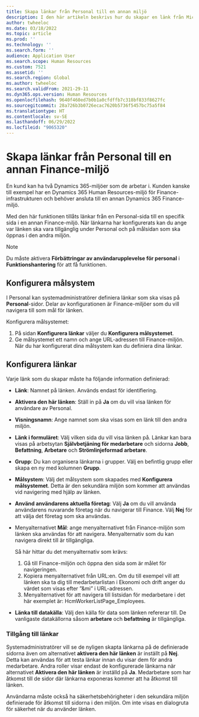 ```yaml
---
title: Skapa länkar från Personal till en annan miljö
description: I den här artikeln beskrivs hur du skapar en länk från Microsoft Dynamics 365 Human Resources till en annan Dynamics 365-miljö.
author: twheeloc
ms.date: 03/18/2022
ms.topic: article
ms.prod: ''
ms.technology: ''
ms.search.form: ''
audience: Application User
ms.search.scope: Human Resources
ms.custom: 7521
ms.assetid: ''
ms.search.region: Global
ms.author: twheeloc
ms.search.validFrom: 2021-29-11
ms.dyn365.ops.version: Human Resources
ms.openlocfilehash: 9640f460ed7b0b1a0cfdffb7c318bf833f8627fc
ms.sourcegitcommit: 28a726b3b0726ecac7620b5736f5457bc75a5f84
ms.translationtype: HT
ms.contentlocale: sv-SE
ms.lasthandoff: 06/29/2022
ms.locfileid: "9065320"
---
```

# <a name="create-links-from-human-resources-to-another-finance-environment"></a>Skapa länkar från Personal till en annan Finance-miljö

En kund kan ha två Dynamics 365-miljöer som de arbetar i. Kunden kanske till exempel har en Dynamics 365 Human Resources-miljö för Finance-infrastrukturen och behöver ansluta till en annan Dynamics 365 Finance-miljö. 

Med den här funktionen tillåts länkar från en Personal-sida till en specifik sida i en annan Finance-miljö. När länkarna har konfigurerats kan du ange var länken ska vara tillgänglig under Personal och på målsidan som ska öppnas i den andra miljön.

> [!Note] 
> Du måste aktivera **Förbättringar av användarupplevelse för personal** i **Funktionshantering** för att få funktionen.

## <a name="configure-target-systems"></a>Konfigurera målsystem

I Personal kan systemadministratörer definiera länkar som ska visas på **Personal**-sidor. Delar av konfigurationen är Finance-miljöer som du vill navigera till som mål för länken. 

Konfigurera målsystemet:
1. På sidan **Konfigurera länkar** väljer du **Konfigurera målsystemet**.  
2. Ge målsystemet ett namn och ange URL-adressen till Finance-miljön. När du har konfigurerat dina målsystem kan du definiera dina länkar.

## <a name="configure-links"></a>Konfigurera länkar

Varje länk som du skapar måste ha följande information definierad:
 - **Länk**: Namnet på länken. Används endast för identifiering.
 - **Aktivera den här länken**: Ställ in på **Ja** om du vill visa länken för användare av Personal.
 - **Visningsnamn**: Ange namnet som ska visas som en länk till den andra miljön. 
 - **Länk i formuläret**: Välj vilken sida du vill visa länken på. Länkar kan bara visas på arbetsytan **Självbetjäning för medarbetare** och sidorna **Jobb**, **Befattning**, **Arbetare** och **Strömlinjeformad arbetare**.
 - **Grupp**: Du kan organisera länkarna i grupper. Välj en befintlig grupp eller skapa en ny med kolumnen **Grupp**.
 - **Målsystem**: Välj det målsystem som skapades med **Konfigurera målsystemet**. Detta är den sekundära miljön som kommer att användas vid navigering med hjälp av länken.
 - **Använd användarens aktuella företag**: Välj **Ja** om du vill använda användarens nuvarande företag när du navigerar till Finance. Välj **Nej** för att välja det företag som ska användas.
 - Menyalternativet **Mål**: ange menyalternativet från Finance-miljön som länken ska användas för att navigera. Menyalternativ som du kan navigera direkt till är tillgängliga. 

   Så här hittar du det menyalternativ som krävs:
   1. Gå till Finance-miljön och öppna den sida som är målet för navigeringen. 
   2. Kopiera menyalternativet från URL:en. Om du till exempel vill att länken ska ta dig till medarbetarlistan i Ekonomi och drift anger du värdet som visas efter ”&mi” i URL-adressen. 
   3. Menyalternativet för att navigera till listsidan för medarbetare i det här exemplet är: HcmWorkerListPage_Employees.

 - **Länka till datakälla**: Välj den källa för data som länken refererar till. De vanligaste datakällorna såsom **arbetare** och **befattning** är tillgängliga.

### <a name="access-to-links"></a>Tillgång till länkar

Systemadministratörer vill se de nyligen skapta länkarna på de definierade sidorna även om alternativet **aktivera den här länken** är inställt på **Nej**. Detta kan användas för att testa länkar innan du visar dem för andra medarbetare. Andra roller visar endast de konfigurerade länkarna när alternativet **Aktivera den här länken** är inställd på **Ja**. Medarbetare som har åtkomst till de sidor där länkarna exponeras kommer att ha åtkomst till länken.

Användarna måste också ha säkerhetsbehörigheter i den sekundära miljön definierade för åtkomst till sidorna i den miljön. Om inte visas en dialogruta för säkerhet när du använder länken.


